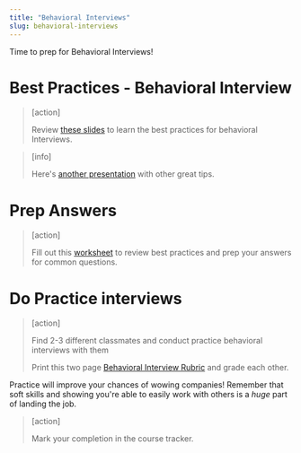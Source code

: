 ```yaml
---
title: "Behavioral Interviews"
slug: behavioral-interviews
---
```


Time to prep for Behavioral Interviews!

# Best Practices - Behavioral Interview

> [action]
>
> Review [these slides](https://drive.google.com/file/d/1w9EFwGWcQYllkm5DmIEZfOYC8bS0InIx/view?usp=sharing) to learn the best practices for behavioral Interviews.

<!-- -->

> [info]
>
> Here's [another presentation](https://docs.google.com/presentation/d/1B7NElogYNBRvqPe_QEuuBWnt2xn6j9ftsvhrIWGA5gY/edit#slide=id.p) with other great tips.

# Prep Answers

> [action]
>
> Fill out this [worksheet](https://docs.google.com/document/d/1XBsElanFD7d_sWMACcm1ybVasit5rWKsO95zJ274L5w/edit#heading=h.7th6bh41exru) to review best practices and prep your answers for common questions.

# Do Practice interviews

> [action]
>
> Find 2-3 different classmates and conduct practice behavioral interviews with them
>
> Print this two page [Behavioral Interview Rubric](https://docs.google.com/document/d/1FD52I6tKofC1zpZyLWmX1BCQw5WDPkmzimvDSK_E_nM/edit#heading=h.wfph5krxv6ak) and grade each other.

Practice will improve your chances of wowing companies! Remember that soft skills and showing you're able to easily work with others is a _huge_ part of landing the job.

> [action]
>
> Mark your completion in the course tracker.
